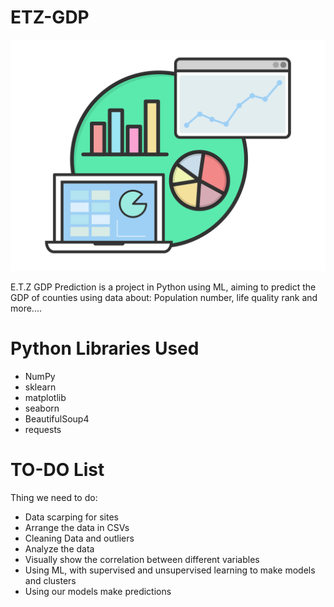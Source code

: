# ETZ-GDP
![Logo](.github/logo.png)

E.T.Z GDP Prediction is a project in Python using ML, aiming to predict the GDP of counties using data about: Population number, life quality rank and more....


# Python Libraries Used
* NumPy
* sklearn
* matplotlib
* seaborn
* BeautifulSoup4
* requests
# TO-DO List
Thing we need to do:
* Data scarping for sites
* Arrange the data in CSVs
* Cleaning Data and outliers 
* Analyze the data
* Visually show the correlation between different variables
* Using ML, with supervised and unsupervised learning to make models and clusters
* Using our models make predictions